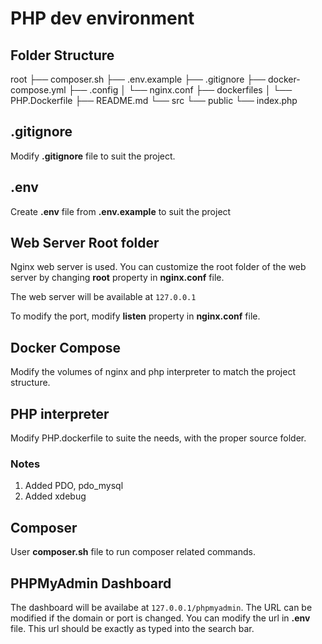 # PHP dev environment

## Folder Structure
root
├── composer.sh
├── .env.example
├── .gitignore
├── docker-compose.yml
├── .config
│   └── nginx.conf
├── dockerfiles
│   └── PHP.Dockerfile
├── README.md
└── src
    └── public
        └── index.php

## .gitignore
Modify **.gitignore** file to suit the project.

## .env
Create **.env** file from **.env.example** to suit the project

## Web Server Root folder
Nginx web server is used. You can customize the root folder of the web server by changing **root** property in __nginx.conf__ file.

The web server will be available at `127.0.0.1`

To modify the port, modify **listen** property in __nginx.conf__ file.

## Docker Compose
Modify the volumes of nginx and php interpreter to match the project structure.

## PHP interpreter
Modify PHP.dockerfile to suite the needs, with the proper source folder. 
### Notes
1. Added PDO, pdo_mysql
2. Added xdebug

## Composer

User **composer.sh** file to run composer related commands.

## PHPMyAdmin Dashboard

The dashboard will be availabe at `127.0.0.1/phpmyadmin`.
The URL can be modified if the domain or port is changed. You can modify the url in **.env** file.
This url should be exactly as typed into the search bar.